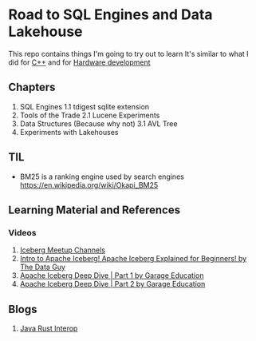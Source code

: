 # Road to SQL Engines and Data Lakehouse

This repo contains things I'm going to try out to learn
It's similar to what I did for [C++](https://github.com/Mark1626/road-to-plus-plus/) 
and for [Hardware development](https://github.com/Mark1626/road-to-hardware-design)

## Chapters

1. SQL Engines
    1.1 tdigest sqlite extension
2. Tools of the Trade
    2.1 Lucene Experiments
3. Data Structures (Because why not)
    3.1 AVL Tree
4. Experiments with Lakehouses

## TIL

- BM25 is a ranking engine used by search engines https://en.wikipedia.org/wiki/Okapi_BM25

## Learning Material and References

### Videos

1. [Iceberg Meetup Channels](https://www.youtube.com/@IcebergMeetup)
2. [Intro to Apache Iceberg! Apache Iceberg Explained for Beginners! by The Data Guy](https://www.youtube.com/watch?v=iSfDV39aiXc)
3. [Apache Iceberg Deep Dive | Part 1 by Garage Education](https://www.youtube.com/watch?v=X-xU6OZfZok)
4. [Apache Iceberg Deep Dive | Part 2 by Garage Education](https://www.youtube.com/watch?v=lwRzZOLFPjA)

## Blogs

1. [Java Rust Interop](https://medium.com/@greptime/how-to-supercharge-your-java-project-with-rust-a-practical-guide-to-jni-integration-with-a-86f60e9708b8)

